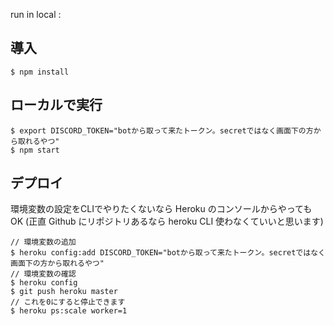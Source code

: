 run in local : 


## 導入

```
$ npm install
```

## ローカルで実行

```
$ export DISCORD_TOKEN="botから取って来たトークン。secretではなく画面下の方から取れるやつ"
$ npm start
```

## デプロイ

環境変数の設定をCLIでやりたくないなら Heroku のコンソールからやっても OK
(正直 Github にリポジトリあるなら heroku CLI 使わなくていいと思います)

```
// 環境変数の追加
$ heroku config:add DISCORD_TOKEN="botから取って来たトークン。secretではなく画面下の方から取れるやつ"
// 環境変数の確認
$ heroku config
$ git push heroku master
// これを0にすると停止できます
$ heroku ps:scale worker=1
```

